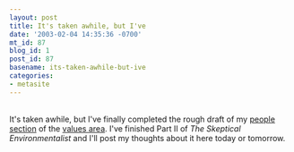 ```yaml
---
layout: post
title: It's taken awhile, but I've
date: '2003-02-04 14:35:36 -0700'
mt_id: 87
blog_id: 1
post_id: 87
basename: its-taken-awhile-but-ive
categories:
- metasite
---
```

<br />It's taken awhile, but I've finally completed the rough draft of my <a href="../../values/people.cfm">people section</a> of the <a href="../../values/index.cfm">values area</a>. I've finished Part II of <cite>The Skeptical Environmentalist</cite> and I'll post my thoughts about it here today or tomorrow.<br /><br /><br />
